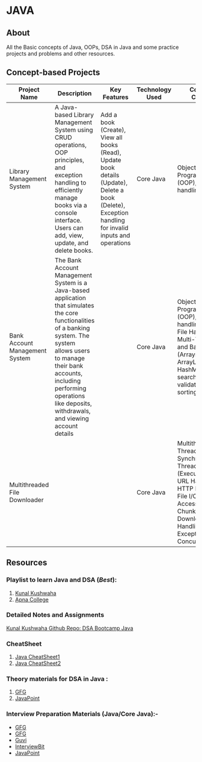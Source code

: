 # JAVA

## About
All the Basic concepts of Java, OOPs, DSA in Java and some practice projects and problems and other resources.

## Concept-based Projects

| Project Name                   | Description                                                                                                                                                                                              | Key Features                                                                                                                                           | Technology Used | Concepts Covered                                                                                                                                                                                     |
|--------------------------------|----------------------------------------------------------------------------------------------------------------------------------------------------------------------------------------------------------|--------------------------------------------------------------------------------------------------------------------------------------------------------|-----------------|------------------------------------------------------------------------------------------------------------------------------------------------------------------------------------------------------|
| Library Management System      | A Java-based Library Management System using CRUD operations, OOP principles, and exception handling to efficiently manage books via a console interface. Users can add, view, update, and delete books. | Add a book (Create), View all books (Read), Update book details (Update), Delete a book (Delete), Exception handling for invalid inputs and operations | Core Java       | Object-Oriented Programming (OOP), Exception handling                                                                                                                                                |
| Bank Account Management System | The Bank Account Management System is a Java-based application that simulates the core functionalities of a banking system. The system allows users to manage their bank accounts, including performing operations like deposits, withdrawals, and viewing account details                                                                                                                                                                                                         |                                                                                                                                                        | Core Java       | Object-Oriented Programming (OOP), Exception handling, Java I/O, File Handling, Multi-Threading, and Basic DSA (Arrays, ArrayLists, HashMaps, searching, validating, and sorting)                    |
| Multithreaded File Downloader  |                                                                                                                                                                                                          |                                                                                                                                                        | Core Java       | Multithreading, Thread Synchronization, Thread Pooling (ExecutorService), URL Handling, HTTP Protocol, File I/O, Random Access File, Chunked File Download, Error Handling & Exceptions, Concurrency |

## Resources

### Playlist to learn Java and DSA (*Best*):
1. [Kunal Kushwaha](https://www.youtube.com/playlist?list=PL9gnSGHSqcnr_DxHsP7AW9ftq0AtAyYqJ)
2. [Apna College](https://www.youtube.com/playlist?list=PLfqMhTWNBTe3LtFWcvwpqTkUSlB32kJop)

### Detailed Notes and Assignments 
[Kunal Kushwaha Github Repo: DSA Bootcamp Java](https://github.com/kunal-kushwaha/DSA-Bootcamp-Java)

### CheatSheet
1. [Java CheatSheet1](https://github.com/yungnickyoung/Java-Cheatsheet)
2. [Java CheatSheet2](https://github.com/LeCoupa/awesome-cheatsheets/blob/master/languages/java.md)

### Theory materials for DSA in Java : 
1. [GFG](https://www.geeksforgeeks.org/data-structures/)
2. [JavaPoint](https://www.javatpoint.com/data-structures-in-java)

### Interview Preparation Materials (Java/Core Java):-
- [GFG](https://www.geeksforgeeks.org/java-interview-questions/)
- [GFG](https://www.geeksforgeeks.org/core-java-interview-questions-for-freshers/)
- [Guvi](https://www.guvi.in/blog/40-java-interview-questions-for-freshers/)
- [InterviewBit](https://www.interviewbit.com/java-interview-questions/)
- [JavaPoint](https://www.javatpoint.com/corejava-interview-questions)